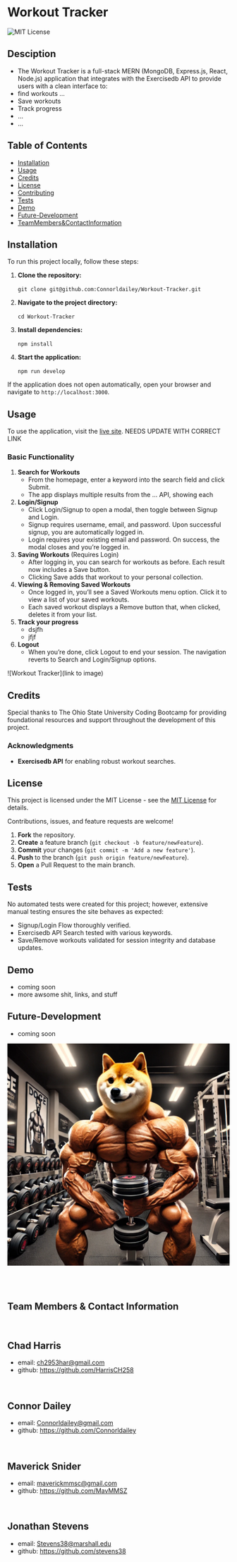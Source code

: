 # Workout Tracker


![MIT License](https://img.shields.io/badge/License-MIT-yellow.svg)



## Desciption

* The Workout Tracker is a full-stack MERN (MongoDB, Express.js, React, Node.js) application that integrates with the Exercisedb API to provide users with a clean interface to:
* find workouts ...
* Save workouts
* Track progress
* ...
* ...



## Table of Contents

- [Installation](#installation)
- [Usage](#usage)
- [Credits](#credits)
- [License](#license)
- [Contributing](#contributing)
- [Tests](#tests)
- [Demo](#Demo)
- [Future-Development](#Future-Development)
- [TeamMembers&ContactInformation](#TeamMembers&ContactInformation) 


## Installation
To run this project locally, follow these steps: 

1. **Clone the repository:**

    `git clone git@github.com:Connorldailey/Workout-Tracker.git`

2. **Navigate to the project directory:**

    `cd Workout-Tracker`

3. **Install dependencies:**

    `npm install`

4. **Start the application:**

    `npm run develop`

If the application does not open automatically, open your browser and navigate to `http://localhost:3000`.



## Usage

To use the application, visit the [live site](https://workout-tracker.onrender.com). NEEDS UPDATE WITH CORRECT LINK


### Basic Functionality

1. **Search for Workouts**
    - From the homepage, enter a keyword into the search field and click Submit.
    - The app displays multiple results from the ... API, showing each 
2. **Login/Signup**
    - Click Login/Signup to open a modal, then toggle between Signup and Login.
    - Signup requires username, email, and password. Upon successful signup, you are automatically logged in.
    - Login requires your existing email and password. On success, the modal closes and you’re logged in.
3. **Saving Workouts** (Requires Login)
    - After logging in, you can search for workouts as before. Each result now includes a Save button.
    - Clicking Save adds that workout to your personal collection.
4. **Viewing & Removing Saved Workouts**
    - Once logged in, you’ll see a Saved Workouts menu option. Click it to view a list of your saved workouts.
    - Each saved workout displays a Remove button that, when clicked, deletes it from your list.
5. **Track your progress**
    - dsjfh
    - jfjf
6. **Logout**
    - When you’re done, click Logout to end your session. The navigation reverts to Search and Login/Signup options.

![Workout Tracker](link to image)


## Credits
Special thanks to The Ohio State University Coding Bootcamp for providing foundational resources and support throughout the development of this project.

### Acknowledgments
- **Exercisedb API** for enabling robust workout searches.

## License 

This project is licensed under the MIT License - see the [MIT License](https://opensource.org/licenses/MIT) for details.


Contributions, issues, and feature requests are welcome!

1. **Fork** the repository.
2. **Create** a feature branch (`git checkout -b feature/newFeature`).
3. **Commit** your changes (`git commit -m 'Add a new feature'`).
4. **Push** to the branch (`git push origin feature/newFeature`).
5. **Open** a Pull Request to the main branch.


## Tests 

No automated tests were created for this project; however, extensive manual testing ensures the site behaves as expected:
- Signup/Login Flow thoroughly verified.
- Exercisedb API Search tested with various keywords.
- Save/Remove workouts validated for session integrity and database updates.




## Demo

* coming soon
* more awsome shit, links, and stuff 



## Future-Development
* coming soon




![alt text](<assests/DOGE AI gen weight lifting pic.webp>)

<br>
<br>

## Team Members & Contact Information

<br>

## Chad Harris
   * email:  ch2953har@gmail.com <br>
   * github: https://github.com/HarrisCH258 <br>
<br>

## Connor Dailey
   * email:   Connorldailey@gmail.com <br>
   * github: https://github.com/Connorldailey <br>
<br>

## Maverick Snider
   * email:  maverickmmsc@gmail.com <br>
   * github: https://github.com/MavMMSZ <br>
<br>

## Jonathan Stevens
   * email: Stevens38@marshall.edu <br>
   * github: https://github.com/stevens38 <br>
